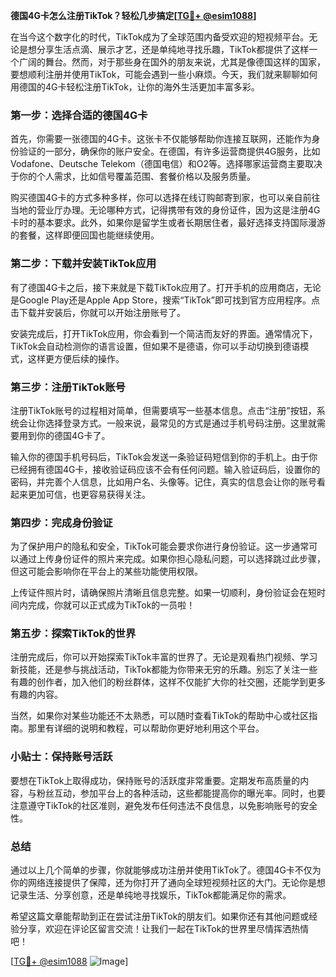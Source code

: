 **德国4G卡怎么注册TikTok？轻松几步搞定[[TG💪+ @esim1088](https://t.me/s/esim1088)]**

在当今这个数字化的时代，TikTok成为了全球范围内备受欢迎的短视频平台。无论是想分享生活点滴、展示才艺，还是单纯地寻找乐趣，TikTok都提供了这样一个广阔的舞台。然而，对于那些身在国外的朋友来说，尤其是像德国这样的国家，要想顺利注册并使用TikTok，可能会遇到一些小麻烦。今天，我们就来聊聊如何用德国的4G卡轻松注册TikTok，让你的海外生活更加丰富多彩。

### **第一步：选择合适的德国4G卡**

首先，你需要一张德国的4G卡。这张卡不仅能够帮助你连接互联网，还能作为身份验证的一部分，确保你的账户安全。在德国，有许多运营商提供4G服务，比如Vodafone、Deutsche Telekom（德国电信）和O2等。选择哪家运营商主要取决于你的个人需求，比如信号覆盖范围、套餐价格以及服务质量。

购买德国4G卡的方式多种多样，你可以选择在线订购邮寄到家，也可以亲自前往当地的营业厅办理。无论哪种方式，记得携带有效的身份证件，因为这是注册4G卡时的基本要求。此外，如果你是留学生或者长期居住者，最好选择支持国际漫游的套餐，这样即便回国也能继续使用。

### **第二步：下载并安装TikTok应用**

有了德国4G卡之后，接下来就是下载TikTok应用了。打开手机的应用商店，无论是Google Play还是Apple App Store，搜索“TikTok”即可找到官方应用程序。点击下载并安装后，你就可以开始注册账号了。

安装完成后，打开TikTok应用，你会看到一个简洁而友好的界面。通常情况下，TikTok会自动检测你的语言设置，但如果不是德语，你可以手动切换到德语模式，这样更方便后续的操作。

### **第三步：注册TikTok账号**

注册TikTok账号的过程相对简单，但需要填写一些基本信息。点击“注册”按钮，系统会让你选择登录方式。一般来说，最常见的方式是通过手机号码注册。这里就需要用到你的德国4G卡了。

输入你的德国手机号码后，TikTok会发送一条验证码短信到你的手机上。由于你已经拥有德国4G卡，接收验证码应该不会有任何问题。输入验证码后，设置你的密码，并完善个人信息，比如用户名、头像等。记住，真实的信息会让你的账号看起来更加可信，也更容易获得关注。

### **第四步：完成身份验证**

为了保护用户的隐私和安全，TikTok可能会要求你进行身份验证。这一步通常可以通过上传身份证件的照片来完成。如果你担心隐私问题，可以选择跳过此步骤，但这可能会影响你在平台上的某些功能使用权限。

上传证件照片时，请确保照片清晰且信息完整。如果一切顺利，身份验证会在短时间内完成，你就可以正式成为TikTok的一员啦！

### **第五步：探索TikTok的世界**

注册完成后，你可以开始探索TikTok丰富的世界了。无论是观看热门视频、学习新技能，还是参与挑战活动，TikTok都能为你带来无穷的乐趣。别忘了关注一些有趣的创作者，加入他们的粉丝群体，这样不仅能扩大你的社交圈，还能学到更多有趣的内容。

当然，如果你对某些功能还不太熟悉，可以随时查看TikTok的帮助中心或社区指南。那里有详细的说明和教程，可以帮助你更好地利用这个平台。

### **小贴士：保持账号活跃**

要想在TikTok上取得成功，保持账号的活跃度非常重要。定期发布高质量的内容，与粉丝互动，参加平台上的各种活动，这些都能提高你的曝光率。同时，也要注意遵守TikTok的社区准则，避免发布任何违法不良信息，以免影响账号的安全性。

### **总结**

通过以上几个简单的步骤，你就能够成功注册并使用TikTok了。德国4G卡不仅为你的网络连接提供了保障，还为你打开了通向全球短视频社区的大门。无论你是想记录生活、分享创意，还是单纯地寻找娱乐，TikTok都能满足你的需求。

希望这篇文章能帮助到正在尝试注册TikTok的朋友们。如果你还有其他问题或经验分享，欢迎在评论区留言交流！让我们一起在TikTok的世界里尽情挥洒热情吧！

[[TG💪+ @esim1088](https://t.me/s/esim1088) ![Image](https://i.postimg.cc/4NQfJmqS/Snipaste-2025-05-13-00-14-12.png)]